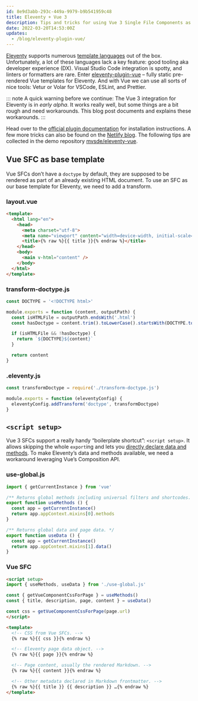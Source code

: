 ```yaml
---
id: 8e9d3abb-293c-449a-9979-b9b541959c48
title: Eleventy + Vue 3
description: Tips and tricks for using Vue 3 Single File Components as templates for Eleventy.
date: 2022-03-20T14:53:00Z
updates:
  - /blog/eleventy-plugin-vue/
---
```


[Eleventy](https://www.11ty.dev/) supports numerous [template languages](https://www.11ty.dev/docs/languages/) out of the box. Unfortunately, a lot of these languages lack a key feature: good tooling aka developer experience (DX). Visual Studio Code integration is spotty, and linters or formatters are rare. Enter [eleventy-plugin-vue](https://github.com/11ty/eleventy-plugin-vue) – fully static pre-rendered Vue templates for Eleventy. And with Vue we can use all sorts of nice tools: Vetur or Volar for VSCode, ESLint, and Prettier.

::: note
A quick warning before we continue: The Vue 3 integration for Eleventy is in _early alpha_. It works really well, but some things are a bit rough and need workarounds. This blog post documents and explains these workarounds.
:::

Head over to the [official plugin documentation](https://github.com/11ty/eleventy-plugin-vue#readme) for installation instructions. A few more tricks can also be found on the [Netlify blog](https://www.netlify.com/blog/2020/09/18/eleventy-and-vue-a-match-made-to-power-netlify.com/). The following tips are collected in the demo repository [mvsde/eleventy-vue](https://github.com/mvsde/eleventy-vue).

## Vue SFC as base template

Vue SFCs don’t have a `doctype` by default, they are supposed to be rendered as part of an already existing HTML document. To use an SFC as our base template for Eleventy, we need to add a transform.

### layout.vue

```html
<template>
  <html lang="en">
    <head>
      <meta charset="utf-8">
      <meta name="viewport" content="width=device-width, initial-scale=1.0">
      <title>{% raw %}{{ title }}{% endraw %}</title>
    </head>
    <body>
      <main v-html="content" />
    </body>
  </html>
</template>
```

### transform-doctype.js

```js
const DOCTYPE = '<!DOCTYPE html>'

module.exports = function (content, outputPath) {
  const isHTMLFile = outputPath.endsWith('.html')
  const hasDoctype = content.trim().toLowerCase().startsWith(DOCTYPE.toLowerCase())

  if (isHTMLFile && !hasDoctype) {
    return `${DOCTYPE}${content}`
  }

  return content
}
```

### .eleventy.js

```js
const transformDoctype = require('./transform-doctype.js')

module.exports = function (eleventyConfig) {
  eleventyConfig.addTransform('doctype', transformDoctype)
}
```

## `<script setup>`

Vue 3 SFCs support a really handy “boilerplate shortcut”: `<script setup>`. It allows skipping the whole `export`ing and lets you [directly declare data and methods](https://vuejs.org/api/sfc-script-setup.html#script-setup). To make Eleventy’s data and methods available, we need a workaround leveraging Vue’s Composition API.

### use-global.js

```js
import { getCurrentInstance } from 'vue'

/** Returns global methods including universal filters and shortcodes. */
export function useMethods () {
  const app = getCurrentInstance()
  return app.appContext.mixins[0].methods
}

/** Returns global data and page data. */
export function useData () {
  const app = getCurrentInstance()
  return app.appContext.mixins[1].data()
}
```

### Vue SFC

```html
<script setup>
import { useMethods, useData } from './use-global.js'

const { getVueComponentCssForPage } = useMethods()
const { title, description, page, content } = useData()

const css = getVueComponentCssForPage(page.url)
</script>

<template>
  <!-- CSS from Vue SFCs. -->
  {% raw %}{{ css }}{% endraw %}

  <!-- Eleventy page data object. -->
  {% raw %}{{ page }}{% endraw %}

  <!-- Page content, usually the rendered Markdown. -->
  {% raw %}{{ content }}{% endraw %}

  <!-- Other metadata declared in Markdown frontmatter. -->
  {% raw %}{{ title }} {{ description }} …{% endraw %}
</template>
```
